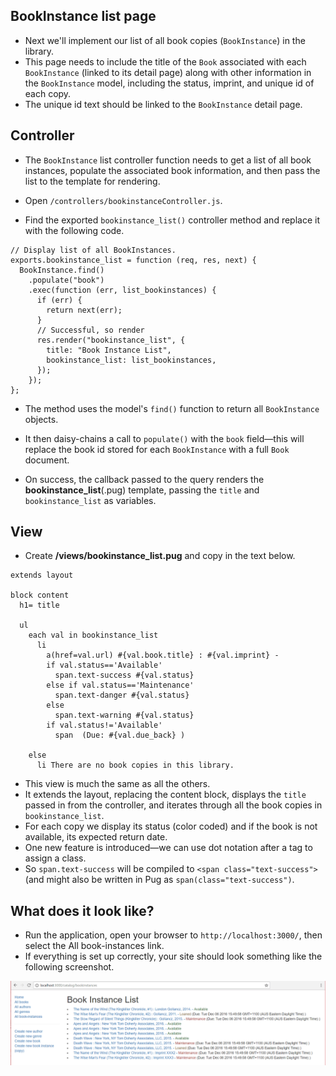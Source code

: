 ## BookInstance list page

- Next we'll implement our list of all book copies (`BookInstance`) in the library.
- This page needs to include the title of the `Book` associated with each `BookInstance` (linked to its detail page) along with other information in the `BookInstance` model, including the status, imprint, and unique id of each copy.
- The unique id text should be linked to the `BookInstance` detail page.

## Controller

- The `BookInstance` list controller function needs to get a list of all book instances, populate the associated book information, and then pass the list to the template for rendering.

- Open `/controllers/bookinstanceController.js`.
- Find the exported `bookinstance_list()` controller method and replace it with the following code.

```
// Display list of all BookInstances.
exports.bookinstance_list = function (req, res, next) {
  BookInstance.find()
    .populate("book")
    .exec(function (err, list_bookinstances) {
      if (err) {
        return next(err);
      }
      // Successful, so render
      res.render("bookinstance_list", {
        title: "Book Instance List",
        bookinstance_list: list_bookinstances,
      });
    });
};
```

- The method uses the model's `find()` function to return all `BookInstance` objects.
- It then daisy-chains a call to `populate()` with the `book` field—this will replace the book id stored for each `BookInstance` with a full `Book` document.

- On success, the callback passed to the query renders the **bookinstance_list**(.pug) template, passing the `title` and `bookinstance_list` as variables.

## View

- Create **/views/bookinstance_list.pug** and copy in the text below.

```
extends layout

block content
  h1= title

  ul
    each val in bookinstance_list
      li
        a(href=val.url) #{val.book.title} : #{val.imprint} -
        if val.status=='Available'
          span.text-success #{val.status}
        else if val.status=='Maintenance'
          span.text-danger #{val.status}
        else
          span.text-warning #{val.status}
        if val.status!='Available'
          span  (Due: #{val.due_back} )

    else
      li There are no book copies in this library.
```

- This view is much the same as all the others.
- It extends the layout, replacing the content block, displays the `title` passed in from the controller, and iterates through all the book copies in `bookinstance_list`.
- For each copy we display its status (color coded) and if the book is not available, its expected return date.
- One new feature is introduced—we can use dot notation after a tag to assign a class.
- So `span.text-success` will be compiled to `<span class="text-success">` (and might also be written in Pug as `span(class="text-success")`.

## What does it look like?

- Run the application, open your browser to `http://localhost:3000/`, then select the All book-instances link.
- If everything is set up correctly, your site should look something like the following screenshot.

![book_instances](../../../assets/locallibary_express_bookinstance_list.png)
